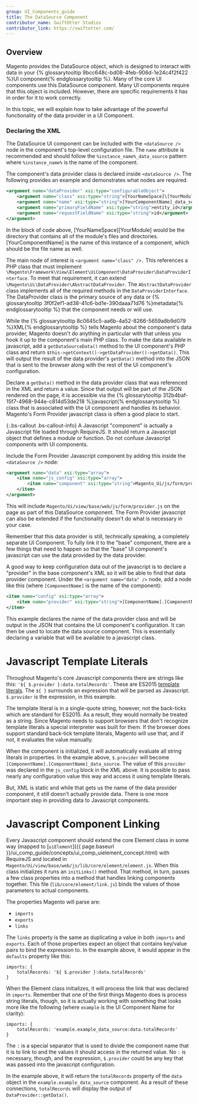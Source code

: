 ```yaml
---
group: UI_Components_guide
title: The DataSource Component
contributor_name: SwiftOtter Studios
contributor_link: https://swiftotter.com/
---
```


## Overview

Magento provides the DataSource object, which is designed to interact with data in your {% glossarytooltip 9bcc648c-bd08-4feb-906d-1e24c4f2f422 %}UI component{% endglossarytooltip %}. Many of the core UI components use this DataSource component. Many UI components require that this object is included. However, there are specific requirements it has in order for it to work correctly.

In this topic, we will explain how to take advantage of the powerful functionality of the data provider in a UI Component.

### Declaring the XML

The DataSource UI component can be included with the `<dataSource />` node in the component's top-level configuration file. The `name` attribute is recommended and should follow the `%instance_name%_data_source` pattern where `%instance_name%` is the name of the component.

The component's data provider class is declared inside `<dataSource />`. The following provides an example and demonstrates what nodes are required.

```xml
<argument name="dataProvider" xsi:type="configurableObject">
    <argument name="class" xsi:type="string">[YourNameSpace]\[YourModule]\Ui\DataProvider\[YourComponentName]DataProvider</argument>
    <argument name="name" xsi:type="string">[YourComponentName]_data_source</argument>
    <argument name="primaryFieldName" xsi:type="string">entity_id</argument>
    <argument name="requestFieldName" xsi:type="string">id</argument>
</argument>
```

In the block of code above, [YourNameSpace]\[YourModule] would be the directory that contains all of the module's files and directories. [YourComponentName] is the name of this instance of a component, which should be the file name as well.

The main node of interest is `<argument name="class" />.` This references a PHP class that must implement `\Magento\Framework\View\Element\UiComponent\DataProvider\DataProviderInterface`. To meet that requirement, it can extend `\Magento\Ui\DataProvider\AbstractDataProvider`. The `AbstractDataProvider` class implements all of the required methods in the `DataProviderInterface`. The DataProvider class is the primary source of any data or {% glossarytooltip 3f0f2ef1-ad38-41c6-bd1e-390daaa71d76 %}metadata{% endglossarytooltip %} that the component needs or will use.

While the {% glossarytooltip 8c0645c5-aa6b-4a52-8266-5659a8b9d079 %}XML{% endglossarytooltip %} tells Magento about the component's data provider, Magento doesn't do anything in particular with that unless you hook it up to the component's main PHP class. To make the data available in javascript, add a `getDataSourceData()` method to the UI component's PHP class and return `$this->getContext()->getDataProvider()->getData()`. This will output the result of the data provider's `getData()` method into the JSON that is sent to the browser along with the rest of the UI component's configuration.

Declare a `getData()` method in the data provider class that was referenced in the XML and return a value. Since that output will be part of the JSON rendered on the page, it is accessible via the {% glossarytooltip 312b4baf-15f7-4968-944e-c814d53de218 %}javascript{% endglossarytooltip %} class that is associated with the UI component and handles its behavior. Magento's Form Provider javascript class is often a good place to start.


{:.bs-callout .bs-callout-info}
A Javascript "component" is actually a Javascript file loaded through RequireJS. It should return a Javascript object that defines a module or function. Do not confuse Javascript components with UI components.

Include the Form Provider Javascript component by adding this inside the `<dataSource />` node:

```xml
<argument name="data" xsi:type="array">
    <item name="js_config" xsi:type="array">
        <item name="component" xsi:type="string">Magento_Ui/js/form/provider</item>
    </item>
</argument>
```

This will include `Magento/Ui/view/base/web/js/form/provider.js` on the page as part of this DataSource component. The Form Provider javascript can also be extended if the functionality doesn't do what is necessary in your case.

Remember that this data provider is still, technically speaking, a completely separate UI Component. To fully link it to the "base" component, there are a few things that need to happen so that the "base" UI component's javascript can use the data provided by the data provider.

A good way to keep configuration data out of the javascript is to declare a "provider" in the base component's XML so it will be able to find that data provider component. Under the `<argument name="data" />` node, add a node like this (where `[ComponentName]` is the name of the component):

```xml
<item name="config" xsi:type="array">
    <item name="provider" xsi:type="string">[ComponentName].[ComponentName]_data_source</item>
</item>
```

This example declares the name of the data provider class and will be output in the JSON that contains the UI component's configuration. It can then be used to locate the data source component. This is essentially declaring a variable that will be available to a javascript class.

# Javascript Template Literals

Throughout Magento's core Javascript components there are strings like this: `'${ $.provider }:data.totalRecords'`. These are ES2015 [template literals](https://developer.mozilla.org/en-US/docs/Web/JavaScript/Reference/Template_literals). The `${ }` surrounds an expression that will be parsed as Javascript. `$.provider` is the expression, in this example.

The template literal is in a single-quote string, however, not the back-ticks which are standard for ES2015. As a result, they would normally be treated as a string. Since Magento needs to support browsers that don't recognize template literals a special interpreter was built for them. If the browser does support standard back-tick template literals, Magento will use that, and if not, it evaluates the value manually.

When the component is initialized, it will automatically evaluate all string literals in properties. In the example above, `$.provider` will become  `[ComponentName].[ComponentName]_data_source`. The value of this `provider` was declared in the `js_config` block in the XML above. It is possible to pass nearly any configuration value this way and access it using template literals.

But, XML is static and while that gets us the name of the data provider component, it still doesn't actually provide data. There is one more important step in providing data to Javascript components.

# Javascript Component Linking

Every Javascript component should extend the core Element class in some way (mapped to [`uiElement`]({{ page.baseurl }}/ui_comp_guide/concepts/ui_comp_uielement_concept.html) with RequireJS and located in `Magento/Ui/view/base/web/js/lib/core/element/element.js`.  When this class initializes it runs an `initLinks()` method. That method, in turn, passes a few class properties into a method that handles linking components together. This file (`lib/core/element/link.js`) binds the values of those parameters to actual components.

The properties Magento will parse are:

- `imports`
- `exports`
-  `links`

The `links` property is the same as duplicating a value in both `imports` and `exports`. Each of those properties expect an object that contains key/value pairs to bind the expression to. In the example above, it would appear in the `defaults` property like this:

```
imports: {
    totalRecords: '${ $.provider }:data.totalRecords'
}
```

When the Element class initializes, it will process the link that was declared in `imports`. Remember that one of the first things Magento does is process string literals, though, so it is actually working with something that looks more like the following (where `example` is the UI Component Name for clarity):

```
imports: {
    totalRecords: 'example.example_data_source:data.totalRecords'
}
```

The `:` is a special separator that is used to divide the component name that it is to link to and the values it should access in the returned value. No `:` is necessary, though, and the expression, `$.provider` could be any key that was passed into the javascript configuration.

In the example above, it will return the `totalRecords` property of the `data` object in the `example.example_data_source` component. As a result of these connections, `totalRecords` will display the output of `DataProvider::getData()`.
